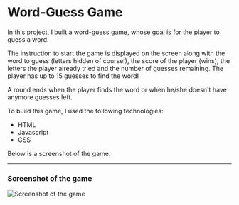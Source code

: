 # Word-Guess Game

In this project, I built a word-guess game, whose goal is for the player to guess a word.

The instruction to start the game is displayed on the screen along with the word to guess (letters hidden of course!), the score of the player (wins), the letters the player already tried and the number of guesses remaining. The player has up to 15 guesses to find the word!

A round ends when the player finds the word or when he/she doesn't have anymore guesses left.

To build this game, I used the following technologies:
- HTML
- Javascript
- CSS

Below is a screenshot of the game.

---

### Screenshot of the game

![Screenshot of the game]()
